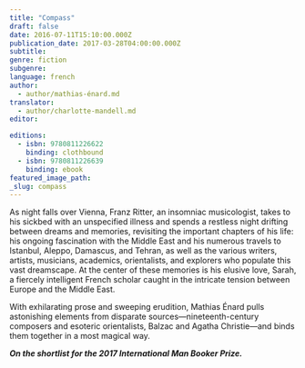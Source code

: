 ```yaml
---
title: "Compass"
draft: false
date: 2016-07-11T15:10:00.000Z
publication_date: 2017-03-28T04:00:00.000Z
subtitle:
genre: fiction
subgenre:
language: french
author:
  - author/mathias-énard.md
translator:
  - author/charlotte-mandell.md
editor:

editions:
  - isbn: 9780811226622
    binding: clothbound
  - isbn: 9780811226639
    binding: ebook
featured_image_path:
_slug: compass
---
```


As night falls over Vienna, Franz Ritter, an insomniac musicologist, takes to his sickbed with an unspecified illness and spends a restless night drifting between dreams and memories, revisiting the important chapters of his life: his ongoing fascination with the Middle East and his numerous travels to Istanbul, Aleppo, Damascus, and Tehran, as well as the various writers, artists, musicians, academics, orientalists, and explorers who populate this vast dreamscape. At the center of these memories is his elusive love, Sarah, a fiercely intelligent French scholar caught in the intricate tension between Europe and the Middle East.

With exhilarating prose and sweeping erudition, Mathias Énard pulls astonishing elements from disparate sources—nineteenth-century composers and esoteric orientalists, Balzac and Agatha Christie—and binds them together in a most magical way.

**_On the shortlist for the 2017 International Man Booker Prize._**

